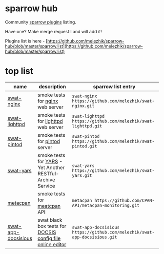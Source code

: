 # sparrow hub

Community [sparrow plugins](https://github.com/melezhik/sparrow#sparrow-plugins) listing.

Have one? Make merge request I and will add it!

Plugins list is here - [https://github.com/melezhik/sparrow-hub/blob/master/sparrow.list](https://github.com/melezhik/sparrow-hub/blob/master/sparrow.list)


# top list

  name | description | sparrow list entry |
 ----- | ----------- | ------------------ |
[swat-nginx](https://github.com/melezhik/swat-nginx.git) | smoke tests for [nginx](https://www.nginx.com/resources/wiki/) web server | `swat-nginx https://github.com/melezhik/swat-nginx.git` 
[swat-lighttpd](https://github.com/melezhik/swat-lighttpd].git) | smoke tests for [lighttpd](https://www.lighttpd.net/) web server | `swat-lighttpd https://github.com/melezhik/swat-lighttpd.git` 
[swat-pintod](https://github.com/melezhik/swat-pintod].git) | smoke tests for [pintod](https://metacpan.org/pod/distribution/Pinto/bin/pintod) server | `swat-pintod https://github.com/melezhik/swat-pintod.git` 
[swat-yars](https://github.com/melezhik/swat-yars.git) | smoke tests for [YARS](https://metacpan.org/pod/Yars) - Yet Another RESTful-Archive Service | `swat-yars https://github.com/melezhik/swat-yars.git`
[metacpan](https://github.com/CPAN-API/metacpan-monitoring.git)  | smoke tests for [meatcpan](https://metacpan.org) API |  `metacpan https://github.com/CPAN-API/metacpan-monitoring.git` 
[swat-app-docsisious](https://github.com/melezhik/swat-app-docsisious.git) |  swat black box tests for [DOCSIS config file online editor](https://metacpan.org/pod/App::docsisious)  | `swat-app-docsisious https://github.com/melezhik/swat-app-docsisious.git`

